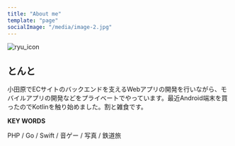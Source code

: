 ```yaml
---
title: "About me"
template: "page"
socialImage: "/media/image-2.jpg"
---
```


![ryu_icon](/ryu_icon.jpeg)

## とんと

小田原でECサイトのバックエンドを支えるWebアプリの開発を行いながら、モバイルアプリの開発などをプライベートでやっています。最近Android端末を買ったのでKotlinを触り始めました。割と雑食です。

**KEY WORDS**

PHP / Go / Swift / 音ゲー / 写真 / 鉄道旅
